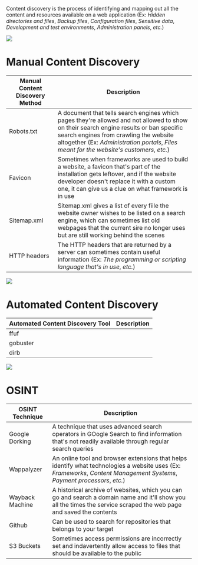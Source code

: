 Content discovery is the process of identifying and mapping out all the content and resources available on a web application (Ex: *Hidden directories and files*, *Backup files*, *Configuration files*, *Sensitive data*, *Development and test environments*, *Administration panels*, *etc.*)

![](https://github.com/JonmarCorpuz/SecondBrain/blob/main/Assets/Whitespace.png)

# Manual Content Discovery 

| Manual Content Discovery Method | Description |
| --- | --- |
| Robots.txt | A document that tells search engines which pages they're allowed and not allowed to show on their search engine results or ban specific search engines from crawling the website altogether (Ex: *Administration portals*, *Files meant for the website's customers*, *etc.*) |
| Favicon | Sometimes when frameworks are used to build a website, a favicon that's part of the installation gets leftover, and if the website developer doesn't replace it with a custom one, it can give us a clue on what framework is in use |
| Sitemap.xml | Sitemap.xml gives a list of every fiile the website owner wishes to be listed on a search engine, which can sometimes list old webpages that the current sire no longer uses but are still working behind the scenes
| HTTP headers | The HTTP headers that are returned by a server can sometimes contain useful information (Ex: *The programming or scripting language that's in use*, *etc.*)

![](https://github.com/JonmarCorpuz/SecondBrain/blob/main/Assets/Whitespace.png)

# Automated Content Discovery 

| Automated Content Discovery Tool | Description |
| --- | --- | 
| ffuf |  |
| gobuster |  |
| dirb |  |

![](https://github.com/JonmarCorpuz/SecondBrain/blob/main/Assets/Whitespace.png)

# OSINT

| OSINT Technique | Description |
| --- | --- |
| Google Dorking | A technique that uses advanced search operators in GOogle Search to find information that's not readily available through regular search queries |
| Wappalyzer | An online tool and browser extensions that helps identify what technologies a website uses (Ex: *Frameworks*, *Content Management Systems*, *Payment processors*, *etc.*) |
| Wayback Machine | A historical archive of websites, which you can go and search a domain name and it'll show you all the times the service scraped the web page and saved the contents |
| Github | Can be used to search for repositories that belongs to your target |
| S3 Buckets | Sometimes access permissions are incorrectly set and indavertently allow access to files that should be available to the public | |

